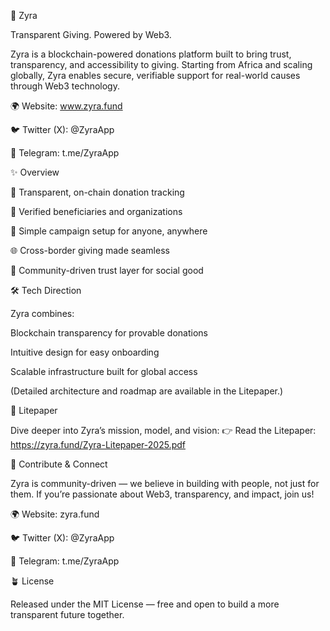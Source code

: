 💙 Zyra

Transparent Giving. Powered by Web3.

Zyra is a blockchain-powered donations platform built to bring trust, transparency, and accessibility to giving.
Starting from Africa and scaling globally, Zyra enables secure, verifiable support for real-world causes through Web3 technology.

🌍 Website: www.zyra.fund

🐦 Twitter (X): @ZyraApp

💬 Telegram: t.me/ZyraApp


✨ Overview

🔗 Transparent, on-chain donation tracking

🧾 Verified beneficiaries and organizations

💸 Simple campaign setup for anyone, anywhere

🌐 Cross-border giving made seamless

💬 Community-driven trust layer for social good


🛠️ Tech Direction

Zyra combines:

Blockchain transparency for provable donations

Intuitive design for easy onboarding

Scalable infrastructure built for global access

(Detailed architecture and roadmap are available in the Litepaper.)


📘 Litepaper

Dive deeper into Zyra’s mission, model, and vision:
👉 Read the Litepaper: https://zyra.fund/Zyra-Litepaper-2025.pdf

🤝 Contribute & Connect

Zyra is community-driven — we believe in building with people, not just for them.
If you’re passionate about Web3, transparency, and impact, join us!

🌍 Website: zyra.fund

🐦 Twitter (X): @ZyraApp

💬 Telegram: t.me/ZyraApp

🪴 License

Released under the MIT License — free and open to build a more transparent future together.
